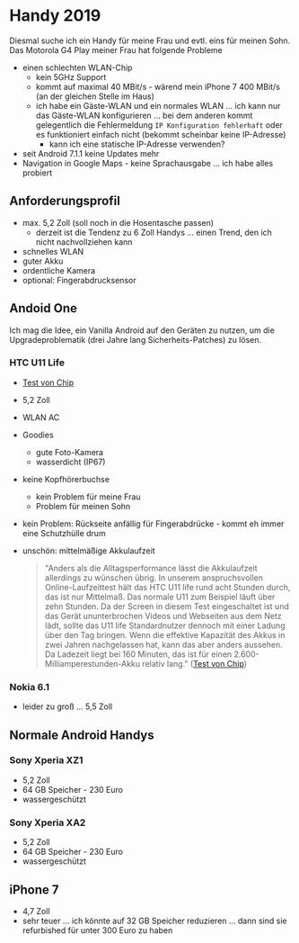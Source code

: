 # Handy 2019

Diesmal suche ich ein Handy für meine Frau und evtl. eins für meinen Sohn. Das Motorola G4 Play meiner Frau hat folgende Probleme

* einen schlechten WLAN-Chip
  * kein 5GHz Support
  * kommt auf maximal 40 MBit/s - wärend mein iPhone 7 400 MBit/s (an der gleichen Stelle im Haus)
  * ich habe ein Gäste-WLAN und ein normales WLAN ... ich kann nur das Gäste-WLAN konfigurieren ... bei dem anderen kommt gelegentlich die Fehlermeldung `IP Konfiguration fehlerhaft` oder es funktioniert einfach nicht (bekommt scheinbar keine IP-Adresse)
    * kann ich eine statische IP-Adresse verwenden?
* seit Android 7.1.1 keine Updates mehr
* Navigation in Google Maps - keine Sprachausgabe ... ich habe alles probiert

## Anforderungsprofil

* max. 5,2 Zoll (soll noch in die Hosentasche passen)
  * derzeit ist die Tendenz zu 6 Zoll Handys ... einen Trend, den ich nicht nachvollziehen kann
* schnelles WLAN
* guter Akku
* ordentliche Kamera
* optional: Fingerabdrucksensor

## Andoid One

Ich mag die Idee, ein Vanilla Android auf den Geräten zu nutzen, um die Upgradeproblematik (drei Jahre lang Sicherheits-Patches) zu lösen.  

### HTC U11 Life

* [Test von Chip](https://www.chip.de/test/HTC-U11-life-im-Test_126254649.html)

* 5,2 Zoll
* WLAN AC
* Goodies
  * gute Foto-Kamera
  * wasserdicht (IP67)
* keine Kopfhörerbuchse
  * kein Problem für meine Frau
  * Problem für meinen Sohn
* kein Problem: Rückseite anfällig für Fingerabdrücke - kommt eh immer eine Schutzhülle drum
* unschön: mittelmäßige Akkulaufzeit

  > "Anders als die Alltagsperformance lässt die Akkulaufzeit allerdings zu wünschen übrig. In unserem anspruchsvollen Online-Laufzeittest hält das HTC U11 life rund acht Stunden durch, das ist nur Mittelmaß. Das normale U11 zum Beispiel läuft über zehn Stunden. Da der Screen in diesem Test eingeschaltet ist und das Gerät ununterbrochen Videos und Webseiten aus dem Netz lädt, sollte das U11 life Standardnutzer dennoch mit einer Ladung über den Tag bringen. Wenn die effektive Kapazität des Akkus in zwei Jahren nachgelassen hat, kann das aber anders aussehen. Da Ladezeit liegt bei 160 Minuten, das ist für einen 2.600-Milliamperestunden-Akku relativ lang." ([Test von Chip](https://www.chip.de/test/HTC-U11-life-im-Test_126254649.html))

### Nokia 6.1

* leider zu groß ... 5,5 Zoll

## Normale Android Handys

### Sony Xperia XZ1

* 5,2 Zoll
* 64 GB Speicher - 230 Euro
* wassergeschützt

### Sony Xperia XA2

* 5,2 Zoll
* 64 GB Speicher - 230 Euro
* wassergeschützt

## iPhone 7

* 4,7 Zoll
* sehr teuer ... ich könnte auf 32 GB Speicher reduzieren ... dann sind sie refurbished für unter 300 Euro zu haben
